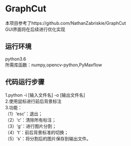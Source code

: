 # GraphCut

本项目参考了https://github.com/NathanZabriskie/GraphCut  
GUI界面将在后续进行优化实现

## 运行环境
python3.6  
所需库函数：numpy,opencv-python,PyMaxflow     
  
## 代码运行步骤
1.python -i [输入文件名] -o [输出文件名]  
2.使用鼠标进行前后背景标注  
3.功能：  
  （1）‘esc’：退出；  
  （2）‘c’：清除所有标注；  
  （3）‘g’：进行图片分割；  
  （4）‘t’：前后背景标准的切换；  
  （5）‘s’：将分割后的图片保存到输出文件。  
